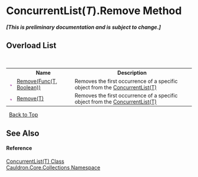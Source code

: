 # ConcurrentList(*T*).Remove Method 
 _**\[This is preliminary documentation and is subject to change.\]**_


## Overload List
&nbsp;<table><tr><th></th><th>Name</th><th>Description</th></tr><tr><td>![Public method](media/pubmethod.gif "Public method")</td><td><a href="M_Cauldron_Core_Collections_ConcurrentList_1_Remove">Remove(Func(T, Boolean))</a></td><td>
Removes the first occurrence of a specific object from the <a href="T_Cauldron_Core_Collections_ConcurrentList_1">ConcurrentList(T)</a></td></tr><tr><td>![Public method](media/pubmethod.gif "Public method")</td><td><a href="M_Cauldron_Core_Collections_ConcurrentList_1_Remove_1">Remove(T)</a></td><td>
Removes the first occurrence of a specific object from the <a href="T_Cauldron_Core_Collections_ConcurrentList_1">ConcurrentList(T)</a></td></tr></table>&nbsp;
<a href="#concurrentlist(*t*).remove-method">Back to Top</a>

## See Also


#### Reference
<a href="T_Cauldron_Core_Collections_ConcurrentList_1">ConcurrentList(T) Class</a><br /><a href="N_Cauldron_Core_Collections">Cauldron.Core.Collections Namespace</a><br />